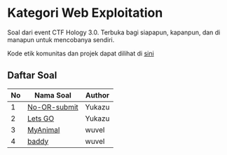 # Kategori Web Exploitation

Soal dari event CTF Hology 3.0. Terbuka bagi siapapun, kapanpun, dan di manapun untuk mencobanya sendiri.

Kode etik komunitas dan projek dapat dilihat di [sini](../CODE_OF_CONDUCT.md)

## Daftar Soal

| No  | Nama Soal                              | Author |
| --- | -------------------------------------- | ------ |
| 1   | [No-OR-submit](No-OR-submit/README.md) | Yukazu |
| 2   | [Lets GO](Lets%20GO/README.md)         | Yukazu |
| 3   | [MyAnimal]()                           | wuvel  |
| 4   | [baddy]()                              | wuvel  |

